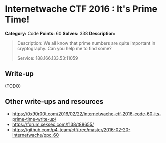 # Internetwache CTF 2016 : It's Prime Time!

**Category:** Code
**Points:** 60
**Solves:** 338
**Description:**

> Description: We all know that prime numbers are quite important in cryptography. Can you help me to find some?
> 
> 
> Service: 188.166.133.53:11059


## Write-up

(TODO)

## Other write-ups and resources

* <https://0x90r00t.com/2016/02/22/internetwache-ctf-2016-code-60-its-prime-time-write-up/>
* <https://forum.xeksec.com/f138/t88655/>
* <https://github.com/p4-team/ctf/tree/master/2016-02-20-internetwache/ppc_60>
